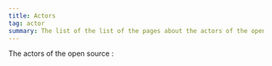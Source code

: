 ```yaml
---
title: Actors
tag: actor
summary: The list of the list of the pages about the actors of the open source.
---
```


The actors of the open source :
